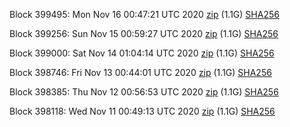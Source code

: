 Block 399495: Mon Nov 16 00:47:21 UTC 2020 [zip](https://dash-bootstrap.ams3.digitaloceanspaces.com/testnet/2020-11-16/bootstrap.dat.zip) (1.1G) [SHA256](https://dash-bootstrap.ams3.digitaloceanspaces.com/testnet/2020-11-16/sha256.txt)

Block 399256: Sun Nov 15 00:59:27 UTC 2020 [zip](https://dash-bootstrap.ams3.digitaloceanspaces.com/testnet/2020-11-15/bootstrap.dat.zip) (1.1G) [SHA256](https://dash-bootstrap.ams3.digitaloceanspaces.com/testnet/2020-11-15/sha256.txt)

Block 399000: Sat Nov 14 01:04:14 UTC 2020 [zip](https://dash-bootstrap.ams3.digitaloceanspaces.com/testnet/2020-11-14/bootstrap.dat.zip) (1.1G) [SHA256](https://dash-bootstrap.ams3.digitaloceanspaces.com/testnet/2020-11-14/sha256.txt)

Block 398746: Fri Nov 13 00:44:01 UTC 2020 [zip](https://dash-bootstrap.ams3.digitaloceanspaces.com/testnet/2020-11-13/bootstrap.dat.zip) (1.1G) [SHA256](https://dash-bootstrap.ams3.digitaloceanspaces.com/testnet/2020-11-13/sha256.txt)

Block 398385: Thu Nov 12 00:56:53 UTC 2020 [zip](https://dash-bootstrap.ams3.digitaloceanspaces.com/testnet/2020-11-12/bootstrap.dat.zip) (1.1G) [SHA256](https://dash-bootstrap.ams3.digitaloceanspaces.com/testnet/2020-11-12/sha256.txt)

Block 398118: Wed Nov 11 00:49:13 UTC 2020 [zip](https://dash-bootstrap.ams3.digitaloceanspaces.com/testnet/2020-11-11/bootstrap.dat.zip) (1.1G) [SHA256](https://dash-bootstrap.ams3.digitaloceanspaces.com/testnet/2020-11-11/sha256.txt)
